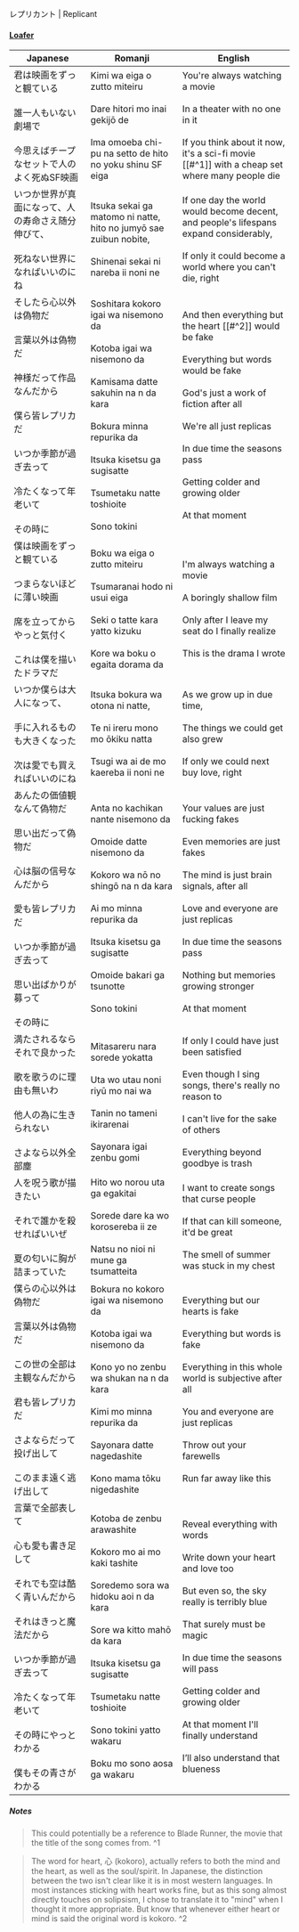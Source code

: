 レプリカント | Replicant
#### [Loafer](https://docs.google.com/document/d/153g_6DuZVsZOvDAfa7fE-LChko2vfdMZaPwZhAFByjc)

| Japanese                                                                                                                                    | Romanji                                                                                                                                                                                                                                                                              | English                                                                                                                                                                                                                                                                                                                              |
| ------------------------------------------------------------------------------------------------------------------------------------------- | ------------------------------------------------------------------------------------------------------------------------------------------------------------------------------------------------------------------------------------------------------------------------------------ | ------------------------------------------------------------------------------------------------------------------------------------------------------------------------------------------------------------------------------------------------------------------------------------------------------------------------------------ |
| 君は映画をずっと観ている<br><br>誰一人もいない劇場で<br><br>今思えばチープなセットで人のよく死ぬSF映画                                                                                | Kimi wa eiga o zutto miteiru<br><br>Dare hitori mo inai gekijō de<br><br>Ima omoeba chi-pu na setto de hito no yoku shinu SF eiga                                                                                                                                                    | You're always watching a movie<br><br>In a theater with no one in it<br><br>If you think about it now, it's a sci-fi movie [[#^1]] with a cheap set where many people die                                                                                                                                                            |
| いつか世界が真面になって、人の寿命さえ随分伸びて、<br><br>死ねない世界になればいいのにね                                                                                            | Itsuka sekai ga matomo ni natte, hito no jumyō sae zuibun nobite,<br><br>Shinenai sekai ni nareba ii noni ne                                                                                                                                                                         | If one day the world would become decent, and people's lifespans expand considerably,<br><br>If only it could become a world where you can't die, right                                                                                                                                                                              |
| そしたら心以外は偽物だ<br><br>言葉以外は偽物だ<br><br>神様だって作品なんだから<br><br>僕ら皆レプリカだ<br><br>いつか季節が過ぎ去って<br><br>冷たくなって年老いて<br><br>その時に                            | Soshitara kokoro igai wa nisemono da<br><br>Kotoba igai wa nisemono da<br><br>Kamisama datte sakuhin na n da kara<br><br>Bokura minna repurika da<br><br>Itsuka kisetsu ga sugisatte<br><br>Tsumetaku natte toshioite<br><br>Sono tokini                                             | And then everything but the heart [[#^2]] would be fake<br><br>Everything but words would be fake<br><br>God's just a work of fiction after all<br><br>We're all just replicas<br><br>In due time the seasons pass<br><br>Getting colder and growing older<br><br>At that moment                                                     |
| 僕は映画をずっと観ている<br><br>つまらないほどに薄い映画<br><br>席を立ってからやっと気付く<br><br>これは僕を描いたドラマだ                                                                   | Boku wa eiga o zutto miteiru<br><br>Tsumaranai hodo ni usui eiga<br><br>Seki o tatte kara yatto kizuku<br><br>Kore wa boku o egaita dorama da                                                                                                                                        | I'm always watching a movie<br><br>A boringly shallow film<br><br>Only after I leave my seat do I finally realize<br><br>This is the drama I wrote                                                                                                                                                                                   |
| いつか僕らは大人になって、<br><br>手に入れるものも大きくなった<br><br>次は愛でも買えればいいのにね                                                                                   | Itsuka bokura wa otona ni natte,<br><br>Te ni ireru mono mo ōkiku natta<br><br>Tsugi wa ai de mo kaereba ii noni ne                                                                                                                                                                  | As we grow up in due time,<br><br>The things we could get also grew<br><br>If only we could next buy love, right                                                                                                                                                                                                                     |
| あんたの価値観なんて偽物だ<br><br>思い出だって偽物だ<br><br>心は脳の信号なんだから<br><br>愛も皆レプリカだ<br><br>いつか季節が過ぎ去って<br><br>思い出ばかりが募って<br><br>その時に                          | Anta no kachikan nante nisemono da<br><br>Omoide datte nisemono da<br><br>Kokoro wa nō no shingō na n da kara<br><br>Ai mo minna repurika da<br><br>Itsuka kisetsu ga sugisatte<br><br>Omoide bakari ga tsunotte<br><br>Sono tokini                                                  | Your values are just fucking fakes<br><br>Even memories are just fakes<br><br>The mind is just brain signals, after all<br><br>Love and everyone are just replicas<br><br>In due time the seasons pass<br><br>Nothing but memories growing stronger<br><br>At that moment                                                            |
| 満たされるならそれで良かった<br><br>歌を歌うのに理由も無いわ<br><br>他人の為に生きられない<br><br>さよなら以外全部塵                                                                      | Mitasareru nara sorede yokatta<br><br>Uta wo utau noni riyū mo nai wa<br><br>Tanin no tameni ikirarenai<br><br>Sayonara igai zenbu gomi                                                                                                                                              | If only I could have just been satisfied<br><br>Even though I sing songs, there's really no reason to<br><br>I can't live for the sake of others<br><br>Everything beyond goodbye is trash                                                                                                                                           |
| 人を呪う歌が描きたい<br><br>それで誰かを殺せればいいぜ<br><br>夏の匂いに胸が詰まっていた                                                                                        | Hito wo norou uta ga egakitai<br><br>Sorede dare ka wo korosereba ii ze<br><br>Natsu no nioi ni mune ga tsumatteita                                                                                                                                                                  | I want to create songs that curse people<br><br>If that can kill someone, it'd be great<br><br>The smell of summer was stuck in my chest                                                                                                                                                                                             |
| 僕らの心以外は偽物だ<br><br>言葉以外は偽物だ<br><br>この世の全部は主観なんだから<br><br>君も皆レプリカだ<br><br>さよならだって投げ出して<br><br>このまま遠く逃げ出して                                     | Bokura no kokoro igai wa nisemono da<br><br>Kotoba igai wa nisemono da<br><br>Kono yo no zenbu wa shukan na n da kara<br><br>Kimi mo minna repurika da<br><br>Sayonara datte nagedashite<br><br>Kono mama tōku nigedashite                                                           | Everything but our hearts is fake<br><br>Everything but words is fake<br><br>Everything in this whole world is subjective after all<br><br>You and everyone are just replicas<br><br>Throw out your farewells<br><br>Run far away like this                                                                                          |
| 言葉で全部表して<br><br>心も愛も書き足して<br><br>それでも空は酷く青いんだから<br><br>それはきっと魔法だから<br><br>いつか季節が過ぎ去って<br><br>冷たくなって年老いて<br><br>その時にやっとわかる<br><br>僕もその青さがわかる | Kotoba de zenbu arawashite<br><br>Kokoro mo ai mo kaki tashite<br><br>Soredemo sora wa hidoku aoi n da kara<br><br>Sore wa kitto mahō da kara<br><br>Itsuka kisetsu ga sugisatte<br><br>Tsumetaku natte toshioite<br><br>Sono tokini yatto wakaru<br><br>Boku mo sono aosa ga wakaru | Reveal everything with words<br><br>Write down your heart and love too<br><br>But even so, the sky really is terribly blue<br><br>That surely must be magic<br><br>In due time the seasons will pass<br><br>Getting colder and growing older<br><br>At that moment I'll finally understand<br><br>I’ll also understand that blueness |
##### Notes
>This could potentially be a reference to Blade Runner, the movie that the title of the song comes from. ^1

>The word for heart, 心 (kokoro), actually refers to both the mind and the heart, as well as the soul/spirit. In Japanese, the distinction between the two isn't clear like it is in most western languages. In most instances sticking with heart works fine, but as this song almost directly touches on solipsism, I chose to translate it to "mind" when I thought it more appropriate. But know that whenever either heart or mind is said the original word is kokoro. ^2